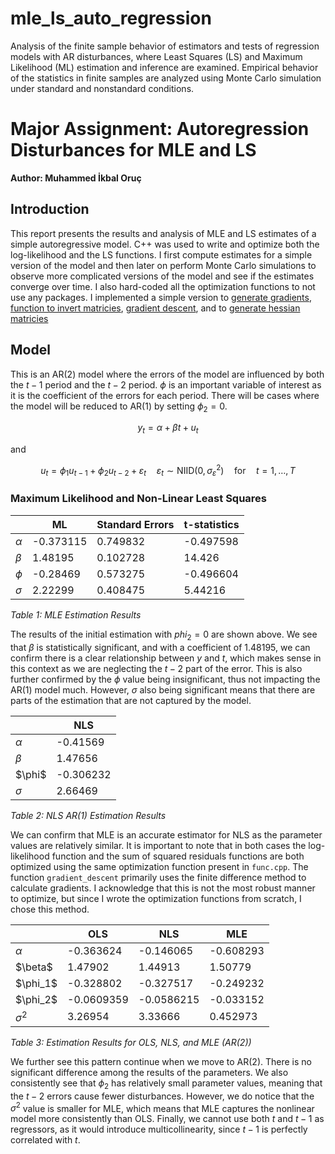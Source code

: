 # mle_ls_auto_regression
Analysis of the finite sample behavior of estimators and tests of regression models with AR disturbances, where Least Squares (LS) and Maximum Likelihood (ML) estimation and inference are examined. Empirical behavior of the statistics in finite samples are analyzed using Monte Carlo simulation under standard and nonstandard conditions.

# Major Assignment: Autoregression Disturbances for MLE and LS

**Author: Muhammed İkbal Oruç**

## Introduction

This report presents the results and analysis of MLE and LS estimates of a simple autoregressive model. C++ was used to write and optimize both the log-likelihood and the LS functions. I first compute estimates for a simple version of the model and then later on perform Monte Carlo simulations to observe more complicated versions of the model and see if the estimates converge over time. I also hard-coded all the optimization functions to not use any packages. I implemented a simple version to [generate gradients](https://github.com/oruc47/mle_ls_auto_regression/blob/a50b911b1a742f933baa170d412d19fdf1187049/func.cpp#L78C1-L92C2), [function to invert matricies](https://github.com/oruc47/mle_ls_auto_regression/blob/a50b911b1a742f933baa170d412d19fdf1187049/func.cpp#L100C1-L136C2), 
[gradient descent](https://github.com/oruc47/mle_ls_auto_regression/blob/a50b911b1a742f933baa170d412d19fdf1187049/func.cpp#L148C1-L178C2), and to [generate hessian matricies](https://github.com/oruc47/mle_ls_auto_regression/blob/a50b911b1a742f933baa170d412d19fdf1187049/func.cpp#L230C1-L255C1)


## Model

This is an AR(2) model where the errors of the model are influenced by both the $t-1$ period and the $t-2$ period. $\phi$ is an important variable of interest as it is the coefficient of the errors for each period. There will be cases where the model will be reduced to AR(1) by setting $\phi_2 = 0$.

$$
y_t = \alpha + \beta t + u_t
$$

and

$$
u_t = \phi_1 u_{t-1} + \phi_2 u_{t-2} + \varepsilon_t \quad \varepsilon_t \sim \text{NIID}(0, \sigma^2_\varepsilon) \quad \text{for} \quad t = 1, \ldots, T
$$

### Maximum Likelihood and Non-Linear Least Squares

|              | ML        | Standard Errors | t-statistics |
|--------------|-----------|-----------------|--------------|
| $\alpha$   | -0.373115 | 0.749832        | -0.497598    |
| $\beta$    | 1.48195   | 0.102728        | 14.426       |
| $\phi$    | -0.28469  | 0.573275        | -0.496604    |
| $\sigma$   | 2.22299   | 0.408475        | 5.44216      |

*Table 1: MLE Estimation Results*

The results of the initial estimation with $phi_2 = 0$ are shown above. We see that $\beta$ is statistically significant, and with a coefficient of 1.48195, we can confirm there is a clear relationship between $y$ and $t$, which makes sense in this context as we are neglecting the $t-2$ part of the error. This is also further confirmed by the $\phi$ value being insignificant, thus not impacting the AR(1) model much. However, $\sigma$ also being significant means that there are parts of the estimation that are not captured by the model.

|              | NLS       |
|--------------|-----------|
| $\alpha$   | -0.41569  |
| $\beta$    | 1.47656   |
| $\phi\$     | -0.306232 |
| $\sigma$   | 2.66469   |

*Table 2: NLS AR(1) Estimation Results*

We can confirm that MLE is an accurate estimator for NLS as the parameter values are relatively similar. It is important to note that in both cases the log-likelihood function and the sum of squared residuals functions are both optimized using the same optimization function present in `func.cpp`. The function `gradient_descent` primarily uses the finite difference method to calculate gradients. I acknowledge that this is not the most robust manner to optimize, but since I wrote the optimization functions from scratch, I chose this method.

|              | OLS       | NLS       | MLE       |
|--------------|-----------|-----------|-----------|
| $\alpha$   | -0.363624 | -0.146065 | -0.608293 |
| $\beta\$   | 1.47902   | 1.44913   | 1.50779   |
| $\phi_1\$   | -0.328802 | -0.327517 | -0.249232 |
| $\phi_2\$   | -0.0609359| -0.0586215| -0.033152 |
| $\sigma^2$ | 3.26954   | 3.33666   | 0.452973  |

*Table 3: Estimation Results for OLS, NLS, and MLE (AR(2))*

We further see this pattern continue when we move to AR(2). There is no significant difference among the results of the parameters. We also consistently see that $\phi_2$ has relatively small parameter values, meaning that the $t-2$ errors cause fewer disturbances. However, we do notice that the $\sigma^2$ value is smaller for MLE, which means that MLE captures the nonlinear model more consistently than OLS. Finally, we cannot use both $t$ and $t-1$ as regressors, as it would introduce multicollinearity, since $t-1$ is perfectly correlated with $t$.


